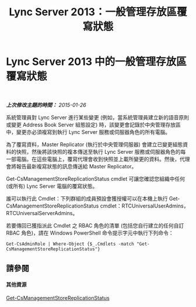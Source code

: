 ﻿---
title: Lync Server 2013：一般管理存放區覆寫狀態
TOCTitle: 一般管理存放區覆寫狀態
ms:assetid: f514f88d-986b-4e45-b79b-e04a7616c1fe
ms:mtpsurl: https://technet.microsoft.com/zh-tw/library/Dn720926(v=OCS.15)
ms:contentKeyID: 62240031
ms.date: 08/24/2015
mtps_version: v=OCS.15
ms.translationtype: HT
---

# Lync Server 2013 中的一般管理存放區覆寫狀態

 

_**上次修改主題的時間：** 2015-01-26_

系統管理員對 Lync Server 進行某些變更 (例如，當系統管理員建立新的語音原則或變更 Address Book Server 組態設定) 時，該變更會記錄於中央管理存放區中，變更亦必須複寫到執行 Lync Server 服務或伺服器角色的所有電腦。

為了覆寫資料，Master Replicator (執行於中央管理伺服器) 會建立已變更組態資料的快照，然後將該快照的複本傳送至執行 Lync Server 服務或伺服器角色的每一部電腦。在這些電腦上，覆寫代理會收到快照並上載所變更的資料。然後，代理會將報告最新複寫狀態的訊息傳送給 Master Replicator。

Get-CsManagementStoreReplicationStatus cmdlet 可讓您確認您組織中任何 (或所有) Lync Server 電腦的覆寫狀態。

誰可以執行此 Cmdlet：下列群組的成員預設會獲授權可以在本機上執行 Get-CsManagementStoreReplicationStatus cmdlet：RTCUniversalUserAdmins，RTCUniversalServerAdmins。

若要傳回已獲指派此 Cmdlet 之 RBAC 角色的清單 (包括您自行建立的任何自訂 RBAC 角色)，請在 Windows PowerShell 命令提示字元中執行下列命令：

    Get-CsAdminRole | Where-Object {$_.Cmdlets -match "Get-CsManagementStoreReplicationStatus"}

## 請參閱

#### 其他資源

[Get-CsManagementStoreReplicationStatus](get-csmanagementstorereplicationstatus.md)

